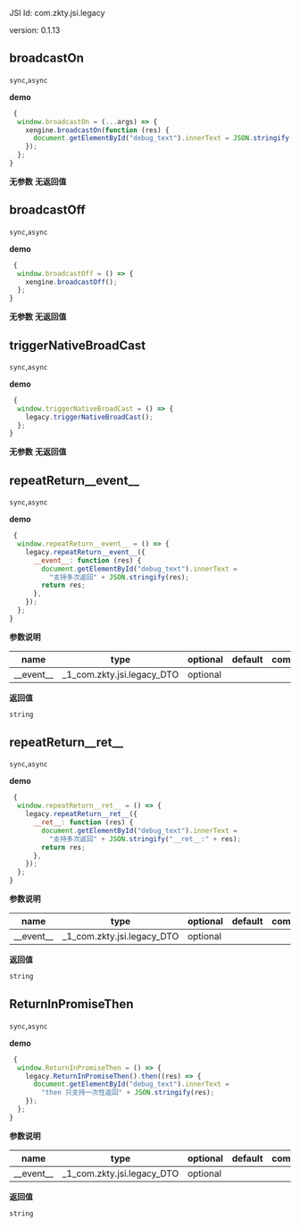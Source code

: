 

JSI Id: com.zkty.jsi.legacy

version: 0.1.13



## broadcastOn
`sync`,`async`

**demo**
``` js
 {
  window.broadcastOn = (...args) => {
    xengine.broadcastOn(function (res) {
      document.getElementById("debug_text").innerText = JSON.stringify(res);
    });
  };
}
``` 

**无参数**
**无返回值**



## broadcastOff
`sync`,`async`

**demo**
``` js
 {
  window.broadcastOff = () => {
    xengine.broadcastOff();
  };
}
``` 

**无参数**
**无返回值**



## triggerNativeBroadCast
`sync`,`async`

**demo**
``` js
 {
  window.triggerNativeBroadCast = () => {
    legacy.triggerNativeBroadCast();
  };
}
``` 

**无参数**
**无返回值**



## repeatReturn__event__
`sync`,`async`

**demo**
``` js
 {
  window.repeatReturn__event__ = () => {
    legacy.repeatReturn__event__({
      __event__: function (res) {
        document.getElementById("debug_text").innerText =
          "支持多次返回" + JSON.stringify(res);
        return res;
      },
    });
  };
}
``` 

**参数说明**

| name                        | type      | optional | default   | comment  |
| --------------------------- | --------- | -------- | --------- |--------- |
| \_\_event\_\_ | _1_com.zkty.jsi.legacy_DTO | optional |  |  |
**返回值**
``` js
string
``` 



## repeatReturn__ret__
`sync`,`async`

**demo**
``` js
 {
  window.repeatReturn__ret__ = () => {
    legacy.repeatReturn__ret__({
      __ret__: function (res) {
        document.getElementById("debug_text").innerText =
          "支持多次返回" + JSON.stringify("__ret__:" + res);
        return res;
      },
    });
  };
}
``` 

**参数说明**

| name                        | type      | optional | default   | comment  |
| --------------------------- | --------- | -------- | --------- |--------- |
| \_\_event\_\_ | _1_com.zkty.jsi.legacy_DTO | optional |  |  |
**返回值**
``` js
string
``` 



## ReturnInPromiseThen
`sync`,`async`

**demo**
``` js
 {
  window.ReturnInPromiseThen = () => {
    legacy.ReturnInPromiseThen().then((res) => {
      document.getElementById("debug_text").innerText =
        "then 只支持一次性返回" + JSON.stringify(res);
    });
  };
}
``` 

**参数说明**

| name                        | type      | optional | default   | comment  |
| --------------------------- | --------- | -------- | --------- |--------- |
| \_\_event\_\_ | _1_com.zkty.jsi.legacy_DTO | optional |  |  |
**返回值**
``` js
string
``` 


    